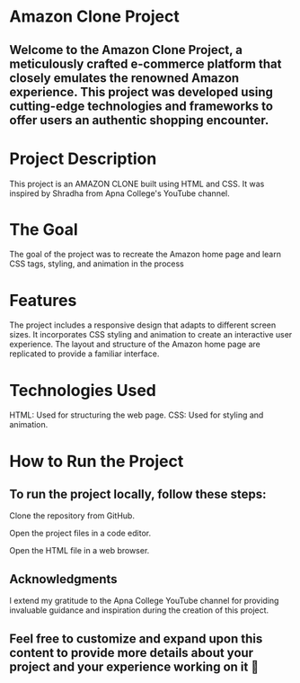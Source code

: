 # Amazon Clone Project
## Welcome to the Amazon Clone Project, a meticulously crafted e-commerce platform that closely emulates the renowned Amazon experience. This project was developed using cutting-edge technologies and frameworks to offer users an authentic shopping encounter.

# Project Description
This project is an AMAZON CLONE built using HTML and CSS. It was inspired by Shradha from Apna College's YouTube channel.

# The Goal
The goal of the project was to recreate the Amazon home page and learn CSS tags, styling, and animation in the process

# Features
The project includes a responsive design that adapts to different screen sizes.
It incorporates CSS styling and animation to create an interactive user experience.
The layout and structure of the Amazon home page are replicated to provide a familiar interface.

# Technologies Used
HTML: Used for structuring the web page.
CSS: Used for styling and animation.

# How to Run the Project
## To run the project locally, follow these steps:
Clone the repository from GitHub.

Open the project files in a code editor.

Open the HTML file in a web browser.

## Acknowledgments
I extend my gratitude to the Apna College YouTube channel for providing invaluable guidance and inspiration during the creation of this project.

## Feel free to customize and expand upon this content to provide more details about your project and your experience working on it 🚀
